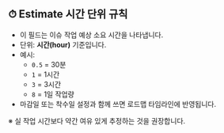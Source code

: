 ## ⏱ Estimate 시간 단위 규칙

- 이 필드는 이슈 작업 예상 소요 시간을 나타냅니다.
- 단위: **시간(hour)** 기준입니다.
- 예시:
  - `0.5` = 30분  
  - `1` = 1시간  
  - `3` = 3시간  
  - `8` = 1일 작업량
- 마감일 또는 착수일 설정과 함께 쓰면 로드맵 타임라인에 반영됩니다.

※ 실 작업 시간보다 약간 여유 있게 추정하는 것을 권장합니다.
